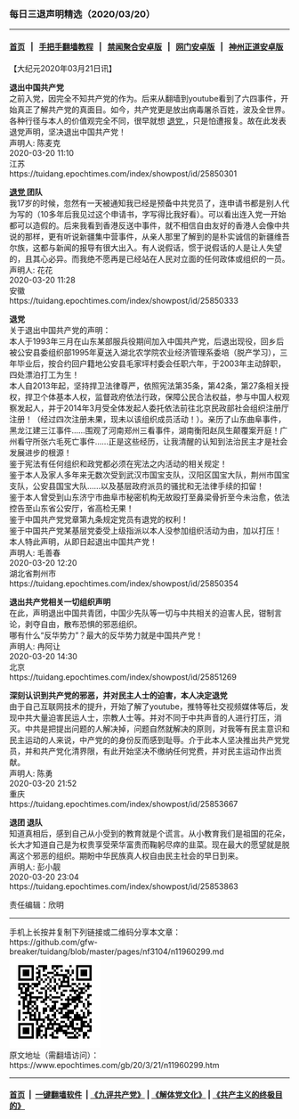 ### 每日三退声明精选（2020/03/20）
------------------------

#### [首页](https://github.com/gfw-breaker/banned-news1/blob/master/README.md) &nbsp;&nbsp;|&nbsp;&nbsp; [手把手翻墙教程](https://github.com/gfw-breaker/guides/wiki) &nbsp;&nbsp;|&nbsp;&nbsp; [禁闻聚合安卓版](https://github.com/gfw-breaker/bn-android) &nbsp;&nbsp;|&nbsp;&nbsp; [网门安卓版](https://github.com/oGate2/oGate) &nbsp;&nbsp;|&nbsp;&nbsp; [神州正道安卓版](https://github.com/SzzdOgate/update) 



<div class="post_content" id="artbody" itemprop="articleBody">
 <!-- article content begin -->
 <p>
  【大纪元2020年03月21日讯】
 </p>
 <p>
  <strong>
   退出中国共产党
  </strong>
  <br/>
  之前入党，因完全不知共产党的作为。后来从翻墙到youtube看到了六四事件，开始真正了解共产党的真面目。如今，共产党更是放出病毒屠杀百姓，波及全世界。各种行径与本人的价值观完全不同，很早就想
  <a href="https://www.epochtimes.com/gb/tag/%E9%80%80%E5%85%9A.html">
   退党
  </a>
  ，只是怕遭报复。故在此发表退党声明，坚决退出中国共产党！
  <br/>
  声明人: 陈麦克
  <br/>
  2020-03-20 11:10
  <br/>
  江苏
  <br/>
  https://tuidang.epochtimes.com/index/showpost/id/25850301
 </p>
 <p>
  <strong>
   <a href="https://www.epochtimes.com/gb/tag/%E9%80%80%E5%85%9A.html">
    退党
   </a>
   团队
  </strong>
  <br/>
  我17岁的时候，忽然有一天被通知我已经是预备中共党员了，连申请书都是别人代为写的（10多年后我见过这个申请书，字写得比我好看）。可以看出连入党一开始都可以造假的。后来我看到香港反送中事件，就不相信自由友好的香港人会像中共说的那样，更有听说新疆集中营事件，从亲人那里了解到的是朴实诚信的新疆维吾尔族，这都与新闻的报导有很大出入。有人说假话，惯于说假话的人是让人失望的，且其心必异。而我绝不愿再是已经站在人民对立面的任何政体或组织的一员。
  <br/>
  声明人: 花花
  <br/>
  2020-03-20 11:28
  <br/>
  安徽
  <br/>
  https://tuidang.epochtimes.com/index/showpost/id/25850333
 </p>
 <p>
  <strong>
   退党
  </strong>
  <br/>
  关于退出中国共产党的声明：
  <br/>
  本人于1993年三月在山东某部服兵役期间加入中国共产党，后退出现役，回乡后被公安县委组织部1995年夏送入湖北农学院农业经济管理系委培（脱产学习），三年毕业后，按合约回户籍地公安县毛家坪村委会任职六年，于2003年主动辞职，四处漂泊打工为生！
  <br/>
  本人自2013年起，坚持捍卫法律尊严，依照宪法第35条，第42条，第27条相关授权，捍卫个体基本人权，监督政府依法行政，保障公民合法权益，参与中国人权观察发起人，并于2014年3月受全体发起人委托依法前往北京民政部社会组织注册厅注册！（经过四次注册未果，现未以该组织成员活动！）。亲历了山东曲阜事件，黑龙江建三江事件……围观了河南郑州三看事件，湖南衡阳赵凤生颠覆案开庭！广州看守所张六毛死亡事件……正是这些经历，让我清醒的认知到法治民主才是社会发展进步的根源！
  <br/>
  鉴于宪法有任何组织和政党都必须在宪法之内活动的相关规定！
  <br/>
  鉴于本人及家人多年来无数次受到武汉市国宝支队，汉阳区国宝大队，荆州市国宝支队，公安县国宝大队……以及基层政府派员的骚扰和无法律手续的扣留！
  <br/>
  鉴于本人曾受到山东济宁市曲阜市秘密机构无故殴打至鼻梁骨折至今未治愈，依法控告至山东省公安厅，省高检无果！
  <br/>
  鉴于中国共产党党章第九条规定党员有退党的权利！
  <br/>
  鉴于中国共产党某基层党委受上级指派以本人没参加组织活动为由，加以打压！
  <br/>
  本人特此声明，从即日起退出中国共产党！
  <br/>
  声明人: 毛善春
  <br/>
  2020-03-20 12:20
  <br/>
  湖北省荆州市
  <br/>
  https://tuidang.epochtimes.com/index/showpost/id/25850354
 </p>
 <p>
  <strong>
   退出共产党相关一切组织声明
  </strong>
  <br/>
  在此，声明退出中国共青团，中国少先队等一切与中共相关的迫害人民，钳制言论，剥夺自由，散布恐惧的邪恶组织。
  <br/>
  哪有什么“反华势力”？最大的反华势力就是中国共产党！
  <br/>
  声明人: 冉阿让
  <br/>
  2020-03-20 14:30
  <br/>
  北京
  <br/>
  https://tuidang.epochtimes.com/index/showpost/id/25851269
 </p>
 <p>
  <strong>
   深刻认识到共产党的邪恶，并对民主人士的迫害，本人决定退党
  </strong>
  <br/>
  由于自己互联网技术的提升，开始了解了youtube，推特等社交视频媒体等后，发现中共大量迫害民运人士，宗教人士等。并对不同于中共声音的人进行打压，消灭。中共是把提出问题的人解决掉，问题自然就解决的原则，对我等有民主意识和民主运动的人来说，中产党的的身份反而感到耻辱。介于此本人坚决推出共产党党员，并和共产党化清界限，有此开始坚决不缴纳任何党费，并对民主运动作出贡献。
  <br/>
  声明人: 陈勇
  <br/>
  2020-03-20 21:52
  <br/>
  重庆
  <br/>
  https://tuidang.epochtimes.com/index/showpost/id/25853667
 </p>
 <p>
  <strong>
   退团 退队
  </strong>
  <br/>
  知道真相后，感到自己从小受到的教育就是个谎言。从小教育我们是祖国的花朵，长大才知道自己是为权贵享受荣华富贵而鞠躬尽瘁的韭菜。现在最大的愿望就是脱离这个邪恶的组织。期盼中华民族真人权自由民主社会的早日到来。
  <br/>
  声明人: 彭小靓
  <br/>
  2020-03-20 23:04
  <br/>
  https://tuidang.epochtimes.com/index/showpost/id/25853863
 </p>
 <p>
  责任编辑：欣明
 </p>
 <!-- article content end -->
 <div id="below_article_ad">
 </div>
</div>

<hr/>
手机上长按并复制下列链接或二维码分享本文章：<br/>
https://github.com/gfw-breaker/tuidang/blob/master/pages/nf3104/n11960299.md <br/>
<a href='https://github.com/gfw-breaker/tuidang/blob/master/pages/nf3104/n11960299.md'><img src='https://github.com/gfw-breaker/tuidang/blob/master/pages/nf3104/n11960299.md.png'/></a> <br/>
原文地址（需翻墙访问）：https://www.epochtimes.com/gb/20/3/21/n11960299.htm


------------------------
#### [首页](https://github.com/gfw-breaker/banned-news/blob/master/README.md) &nbsp;|&nbsp; [一键翻墙软件](https://github.com/gfw-breaker/nogfw/blob/master/README.md) &nbsp;| [《九评共产党》](https://github.com/gfw-breaker/9ping.md/blob/master/README.md#九评之一评共产党是什么) | [《解体党文化》](https://github.com/gfw-breaker/jtdwh.md/blob/master/README.md) | [《共产主义的终极目的》](https://github.com/gfw-breaker/gczydzjmd.md/blob/master/README.md)


<img src='http://gfw-breaker.win/tuidang/pages/nf3104/n11960299.md' width='0px' height='0px'/>